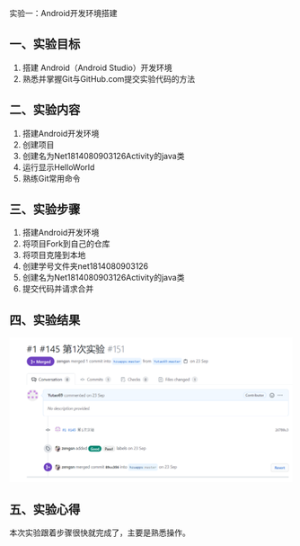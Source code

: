  实验一：Android开发环境搭建

 ## 一、实验目标

 1. 搭建 Android（Android Studio）开发环境
2. 熟悉并掌握Git与GitHub.com提交实验代码的方法

 ## 二、实验内容

 1. 搭建Android开发环境
2. 创建项目
3. 创建名为Net1814080903126Activity的java类
4. 运行显示HelloWorld
5. 熟练Git常用命令

 ## 三、实验步骤

 1. 搭建Android开发环境
2. 将项目Fork到自己的仓库
3. 将项目克隆到本地  
4. 创建学号文件夹net1814080903126
5. 创建名为Net1814080903126Activity的java类
6. 提交代码并请求合并

 ## 四、实验结果

<img src="./image/1.png"  />

 ## 五、实验心得

本次实验跟着步骤很快就完成了，主要是熟悉操作。
